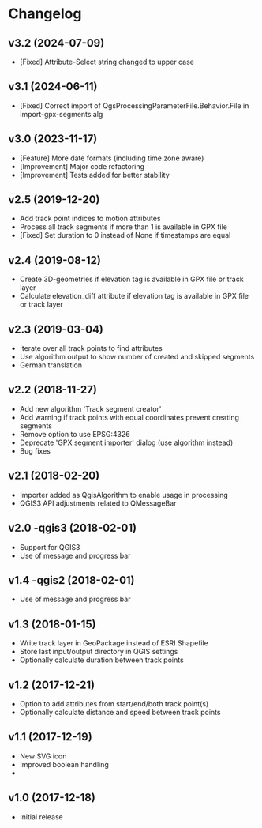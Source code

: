 # Changelog

## v3.2 (2024-07-09)

- [Fixed] Attribute-Select string changed to upper case

## v3.1 (2024-06-11)

- [Fixed] Correct import of QgsProcessingParameterFile.Behavior.File in import-gpx-segments alg

## v3.0 (2023-11-17)

- [Feature] More date formats (including time zone aware)
- [Improvement] Major code refactoring
- [Improvement] Tests added for better stability

## v2.5 (2019-12-20)

- Add track point indices to motion attributes
- Process all track segments if more than 1 is available in GPX file
- [Fixed] Set duration to 0 instead of None if timestamps are equal

## v2.4 (2019-08-12)

- Create 3D-geometries if elevation tag is available in GPX file or track layer
- Calculate elevation_diff attribute if elevation tag is available in GPX file or track layer

## v2.3 (2019-03-04)

- Iterate over all track points to find attributes
- Use algorithm output to show number of created and skipped segments
- German translation

## v2.2 (2018-11-27)

- Add new algorithm 'Track segment creator'
- Add warning if track points with equal coordinates prevent creating segments
- Remove option to use EPSG:4326
- Deprecate 'GPX segment importer' dialog (use algorithm instead)
- Bug fixes

## v2.1 (2018-02-20)

- Importer added as QgisAlgorithm to enable usage in processing
- QGIS3 API adjustments related to QMessageBar

## v2.0 -qgis3 (2018-02-01)

- Support for QGIS3
- Use of message and progress bar

## v1.4 -qgis2 (2018-02-01)

- Use of message and progress bar

## v1.3 (2018-01-15)

- Write track layer in GeoPackage instead of ESRI Shapefile
- Store last input/output directory in QGIS settings
- Optionally calculate duration between track points

## v1.2 (2017-12-21)

- Option to add attributes from start/end/both track point(s)
- Optionally calculate distance and speed between track points

## v1.1 (2017-12-19)

- New SVG icon
- Improved boolean handling
- 
## v1.0 (2017-12-18)

- Initial release

